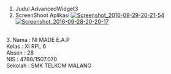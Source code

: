 1. Judul AdvancedWidget3
2. ScreenShoot Aplikasi
<a href="https://postimg.org/image/rlm4kdt8h/" target="_blank"><img src="https://s16.postimg.org/rlm4kdt8h/Screenshot_2016_09_29_20_21_54.png" alt="Screenshot_2016-09-29-20-21-54"/></a>
<a href="https://postimg.org/image/ktvphj48x/" target="_blank"><img src="https://s16.postimg.org/ktvphj48x/Screenshot_2016_09_28_20_20_17.png" alt="Screenshot_2016-09-28-20-20-17"/></a>
<br> 
3.  Nama    : NI MADE E.A.P <br>
    Kelas   : XI RPL 6 <br>
    Absen   : 28 <br>
    NIS     : 4788/1507.070 <br>
    Sekolah : SMK TELKOM MALANG
